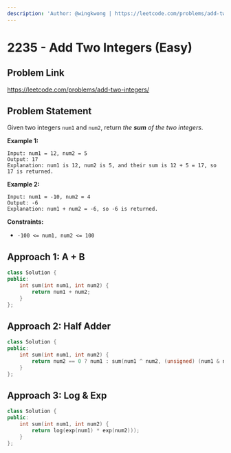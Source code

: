 ```yaml
---
description: 'Author: @wingkwong | https://leetcode.com/problems/add-two-integers/'
---
```


# 2235 - Add Two Integers (Easy)

## Problem Link

https://leetcode.com/problems/add-two-integers/

## Problem Statement

Given two integers `num1` and `num2`, return _the **sum** of the two integers_.

**Example 1:**

```
Input: num1 = 12, num2 = 5
Output: 17
Explanation: num1 is 12, num2 is 5, and their sum is 12 + 5 = 17, so 17 is returned.
```

**Example 2:**

```
Input: num1 = -10, num2 = 4
Output: -6
Explanation: num1 + num2 = -6, so -6 is returned.
```

**Constraints:**

* `-100 <= num1, num2 <= 100`

## Approach 1: A + B

<SolutionAuthor name="@wingkwong"/>

```cpp
class Solution {
public:
    int sum(int num1, int num2) {
        return num1 + num2;
    }
};
```

## Approach 2: Half Adder

<SolutionAuthor name="@wingkwong"/>

```cpp
class Solution {
public:
    int sum(int num1, int num2) {
        return num2 == 0 ? num1 : sum(num1 ^ num2, (unsigned) (num1 & num2) << 1);
    }
};
```

## Approach 3: Log & Exp

<SolutionAuthor name="@wingkwong"/>

```cpp
class Solution {
public:
    int sum(int num1, int num2) {
        return log(exp(num1) * exp(num2)));
    }
};
```
